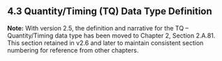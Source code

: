 ## 4.3 Quantity/Timing (TQ) Data Type Definition

**Note:** With version 2.5, the definition and narrative for the TQ – Quantity/Timing data type has been moved to Chapter 2, Section 2.A.81. This section retained in v2.6 and later to maintain consistent section numbering for reference from other chapters.
